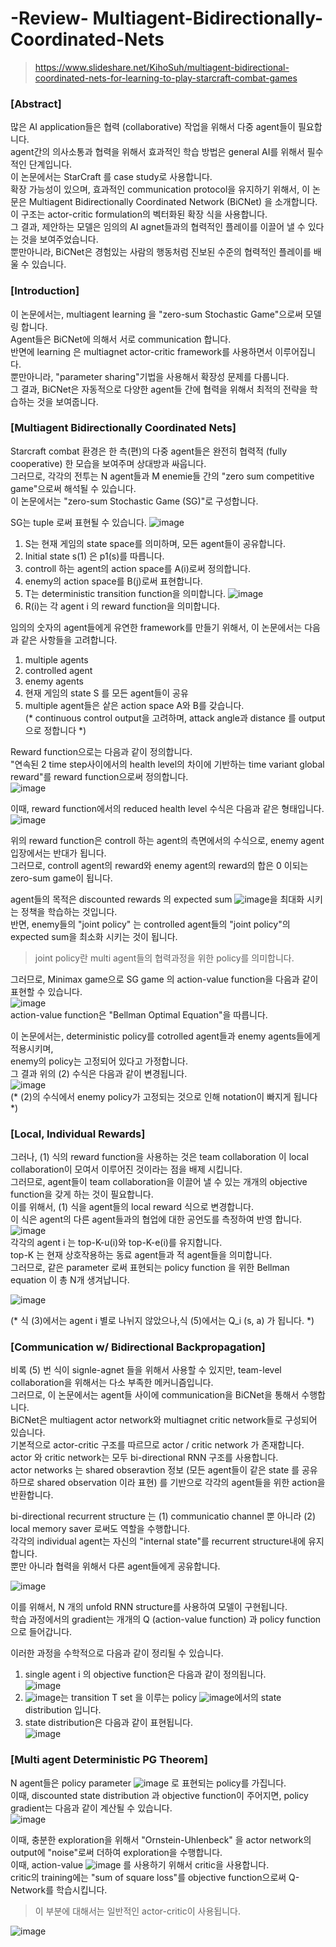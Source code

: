 # -Review- Multiagent-Bidirectionally-Coordinated-Nets
> https://www.slideshare.net/KihoSuh/multiagent-bidirectional-coordinated-nets-for-learning-to-play-starcraft-combat-games

### [Abstract]
많은 AI application들은 협력 (collaborative) 작업을 위해서 다중 agent들이 필요합니다.  
agent간의 의사소통과 협력을 위해서 효과적인 학습 방법은 general AI를 위해서 필수적인 단계입니다.  
이 논문에서는 StarCraft 를 case study로 사용합니다.  
확장 가능성이 있으며, 효과적인 communication protocol을 유지하기 위해서, 이 논문은 Multiagent Bidirectionally Coordinated Network (BiCNet) 을 소개합니다.  
이 구조는 actor-critic formulation의 벡터화된 확장 식을 사용합니다.  
그 결과, 제안하는 모델은 임의의 AI agnet들과의 협력적인 플레이를 이끌어 낼 수 있다는 것을 보여주었습니다.  
뿐만아니라, BiCNet은 경험있는 사람의 행동처럼 진보된 수준의 협력적인 플레이를 배울 수 있습니다.  

### [Introduction]
이 논문에서는, multiagent learning 을 "zero-sum Stochastic Game"으로써 모델링 합니다.  
Agent들은 BiCNet에 의해서 서로 communication 합니다.  
반면에 learning 은 multiagnet actor-critic framework를 사용하면서 이루어집니다.  
뿐만아니라, "parameter sharing"기법을 사용해서 확장성 문제를 다룹니다.  
그 결과, BiCNet은 자동적으로 다양한 agent들 간에 협력을 위해서 최적의 전략을 학습하는 것을 보여줍니다.  

### [Multiagent Bidirectionally Coordinated Nets]
Starcraft combat 환경은 한 측(편)의 다중 agent들은 완전히 협력적 (fully cooperative) 한 모습을 보여주며 상대방과 싸웁니다.  
그러므로, 각각의 전투는 N agent들과 M enemie들 간의 "zero sum competitive game"으로써 해석될 수 있습니다.  
이 논문에서는 "zero-sum Stochastic Game  (SG)"로 구성합니다.  

SG는 tuple 로써 표현될 수 있습니다. ![image](https://user-images.githubusercontent.com/40893452/45604640-4ebed480-ba71-11e8-82ff-58b2ac3f1bcb.png)  
  
1. S는 현재 게임의 state space를 의미하며, 모든 agent들이 공유합니다.  
2. Initial state s(1) 은 p1(s)를 따릅니다.  
3. controll 하는 agent의 action space를 A(i)로써 정의합니다.  
4. enemy의 action space를 B(j)로써 표현합니다.  
5. T는 deterministic transition function을 의미합니다. ![image](https://user-images.githubusercontent.com/40893452/45604696-e7555480-ba71-11e8-90cd-5a7efeca58b6.png)  
6. R(i)는 각 agent i 의 reward function을 의미합니다.  

임의의 숫자의 agent들에게 유연한 framework를 만들기 위해서, 이 논문에서는 다음과 같은 사항들을 고려합니다.  

1. multiple agents  
2. controlled agent  
3. enemy agents  
4. 현재 게임의 state S 를 모든 agent들이 공유  
5. multiple agent들은 샅은 action space A와 B를 갖습니다.  
(* continuous control output을 고려하며, attack angle과 distance 를 output으로 정합니다 *)  

Reward function으로는 다음과 같이 정의합니다.  
"연속된 2 time step사이에서의 health level의 차이에 기반하는 time variant global reward"를 reward function으로써 정의합니다.  
![image](https://user-images.githubusercontent.com/40893452/45604843-51222e00-ba73-11e8-9771-c3b06fb63d95.png)  


이때, reward function에서의 reduced health level 수식은 다음과 같은 형태입니다.  
![image](https://user-images.githubusercontent.com/40893452/45604843-51222e00-ba73-11e8-9771-c3b06fb63d95.png)  


위의 reward function은 controll 하는 agent의 측면에서의 수식으로, enemy agent입장에서는 반대가 됩니다.  
그러므로, controll agent의 reward와 enemy agent의 reward의 합은 0 이되는 zero-sum game이 됩니다.  

agent들의 목적은 discounted rewards 의 expected sum ![image](https://user-images.githubusercontent.com/40893452/45604898-e7eeea80-ba73-11e8-82fb-e842a6d20089.png)을 최대화 시키는 정책을 학습하는 것입니다.  
반면, enemy들의 "joint policy" 는 controlled agent들의 "joint policy"의 expected sum을 최소화 시키는 것이 됩니다.  
> joint policy란 multi agent들의 협력과정을 위한 policy를 의미합니다.  

그러므로, Minimax game으로 SG game 의 action-value function을 다음과 같이 표현할 수 있습니다.  
![image](https://user-images.githubusercontent.com/40893452/45604916-110f7b00-ba74-11e8-8c75-82327332f1b4.png)  
action-value function은 "Bellman Optimal Equation"을 따릅니다.  

이 논문에서는, deterministic policy를 cotrolled agent들과 enemy agents들에게 적용시키며,  
enemy의 policy는 고정되어 있다고 가정합니다.  
그 결과 위의 (2) 수식은 다음과 같이 변경됩니다.  
![image](https://user-images.githubusercontent.com/40893452/45604991-8b3fff80-ba74-11e8-9ba5-488bcedf9fdc.png)  
(* (2)의 수식에서 enemy policy가 고정되는 것으로 인해 notation이 빠지게 됩니다 *)  


### [Local, Individual Rewards]
그러나, (1) 식의 reward function을 사용하는 것은 team collaboration 이 local collaboration이 모여서 이루어진 것이라는 점을 배제 시킵니다.  
그러므로, agent들이 team collaboration을 이끌어 낼 수 있는 개개의 objective function을 갖게 하는 것이 필요합니다.  
이를 위해서, (1) 식을 agent들의 local reward 식으로 변경합니다.  
이 식은 agent의 다른 agent들과의 협업에 대한 공언도를 측정하여 반영 합니다.  
![image](https://user-images.githubusercontent.com/40893452/45605118-7617a080-ba75-11e8-966f-aa7f91a22cd0.png)  
각각의 agent i 는 top-K-u(i)와 top-K-e(i)를 유지합니다.  
top-K 는 현재 상호작용하는 동료 agent들과 적 agent들을 의미합니다.  
그러므로, 같은 parameter 로써 표현되는 policy function 을 위한 Bellman equation 이 총 N개 생겨납니다.  

![image](https://user-images.githubusercontent.com/40893452/45605118-7617a080-ba75-11e8-966f-aa7f91a22cd0.png)  

(* 식 (3)에서는 agent i 별로 나뉘지 않았으나,식 (5)에서는 Q_i (s, a) 가 됩니다. *)  

### [Communication w/ Bidirectional Backpropagation]
비록 (5) 번 식이 signle-agnet 들을 위해서 사용할 수 있지만, team-level collaboration을 위해서는 다소 부족한 메커니즘입니다.  
그러므로, 이 논문에서는 agent들 사이에 communication을 BiCNet을 통해서 수행합니다.  
BiCNet은 multiagent actor network와 multiagnet critic network들로 구성되어 있습니다.  
기본적으로 actor-critic 구조를 따르므로 actor / critic network 가 존재합니다.  
actor 와 critic network는 모두 bi-directional RNN 구조를 사용합니다.  
actor networks 는 shared obseravtion 정보 (모든 agent들이 같은 state 를 공유하므로 shared observation 이라 표현) 를 기반으로 각각의 agent들을 위한 action을 반환합니다.  

bi-directional recurrent structure 는 (1) communicatio channel 뿐 아니라 (2) local memory saver 로써도 역할을 수행합니다.  
각각의 individual agent는 자신의 "internal state"를 recurrent structure내에 유지합니다.  
뿐만 아니라 협력을 위해서 다른 agent들에게 공유합니다.  

![image](https://user-images.githubusercontent.com/40893452/45605458-0e168980-ba78-11e8-9b3e-a35a3ea41168.png)

이를 위해서, N 개의 unfold RNN structure를 사용하여 모델이 구현됩니다.  
학습 과정에서의 gradient는 개개의 Q (action-value function) 과 policy function으로 들어갑니다.  

이러한 과정을 수학적으로 다음과 같이 정리될 수 있습니다.  
1. single agent i 의 objective function은 다음과 같이 정의됩니다.  
![image](https://user-images.githubusercontent.com/40893452/45605976-343e2880-ba7c-11e8-8968-c2dace5e3dea.png)   
2. ![image](https://user-images.githubusercontent.com/40893452/45606039-cf370280-ba7c-11e8-9953-184a241b5de1.png)는 transition T set 을 이루는 policy ![image](https://user-images.githubusercontent.com/40893452/45606059-f097ee80-ba7c-11e8-9e44-06dbe0a7af32.png)에서의 state distribution 입니다.   
3. state distribution은 다음과 같이 표현됩니다.   
![image](https://user-images.githubusercontent.com/40893452/45606090-33f25d00-ba7d-11e8-87ea-04e34f70f0b6.png)  

### [Multi agent Deterministic PG Theorem]
N agent들은 policy parameter ![image](https://user-images.githubusercontent.com/40893452/45606319-335ac600-ba7f-11e8-94c3-95b532937ac8.png) 로 표현되는 policy를 가집니다.  
이때, discounted state distribution 과 objective function이 주어지면, policy gradient는 다음과 같이 계산될 수 있습니다.   
![image](https://user-images.githubusercontent.com/40893452/45609222-eaf8d380-ba91-11e8-8794-44b2ed4e11ee.png)  

이때, 충분한 exploration을 위해서 "Ornstein-Uhlenbeck" 을 actor network의 output에 "noise"로써 더하여 exploration을 수행합니다.  
이때, action-value ![image](https://user-images.githubusercontent.com/40893452/45609267-26939d80-ba92-11e8-9ee6-c91e99c1a295.png) 를 사용하기 위해서 critic을 사용합니다.  
critic의 training에는 "sum of square loss"를 objective function으로써 Q-Network를 학습시킵니다.  
> 이 부분에 대해서는 일반적인 actor-critic이 사용됩니다.  

![image](https://user-images.githubusercontent.com/40893452/45609338-81c59000-ba92-11e8-8b19-ca39da78f40e.png)



